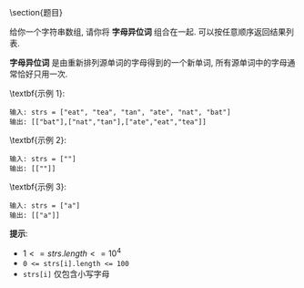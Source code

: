 \section{题目}

给你一个字符串数组, 请你将 **字母异位词** 组合在一起. 可以按任意顺序返回结果列表. 

**字母异位词** 是由重新排列源单词的字母得到的一个新单词, 所有源单词中的字母通常恰好只用一次. 

\textbf{示例 1}:

```
输入: strs = ["eat", "tea", "tan", "ate", "nat", "bat"]
输出: [["bat"],["nat","tan"],["ate","eat","tea"]]
```

\textbf{示例 2}:

```
输入: strs = [""]
输出: [[""]]
```

\textbf{示例 3}:

```
输入: strs = ["a"]
输出: [["a"]]
```

**提示**: 

- $1 <= strs.length <= 10^4$
- `0 <= strs[i].length <= 100`
- `strs[i]` 仅包含小写字母